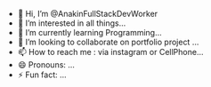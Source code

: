 - 👋 Hi, I’m @AnakinFullStackDevWorker
- 👀 I’m interested in all things...
- 🌱 I’m currently learning Programming...
- 💞️ I’m looking to collaborate on portfolio project ...
- 📫 How to reach me : via instagram or CellPhone...
- 😄 Pronouns: ...
- ⚡ Fun fact: ...

<!---
AnakinFullStackDevWorker/AnakinFullStackDevWorker is a ✨ special ✨ repository because its `README.md` (this file) appears on your GitHub profile.
You can click the Preview link to take a look at your changes.
--->
